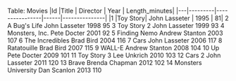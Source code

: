 Table: Movies
|Id	|Title	  | Director	     | Year	| Length_minutes|
|---|---------|----------------|------|---------------|
|1	|Toy Story|	John Lasseter  | 1995 | 81|
2	A Bug's Life	John Lasseter	1998	95
3	Toy Story 2	John Lasseter	1999	93
4	Monsters, Inc.	Pete Docter	2001	92
5	Finding Nemo	Andrew Stanton	2003	107
6	The Incredibles	Brad Bird	2004	116
7	Cars	John Lasseter	2006	117
8	Ratatouille	Brad Bird	2007	115
9	WALL-E	Andrew Stanton	2008	104
10	Up	Pete Docter	2009	101
11	Toy Story 3	Lee Unkrich	2010	103
12	Cars 2	John Lasseter	2011	120
13	Brave	Brenda Chapman	2012	102
14	Monsters University	Dan Scanlon	2013	110
